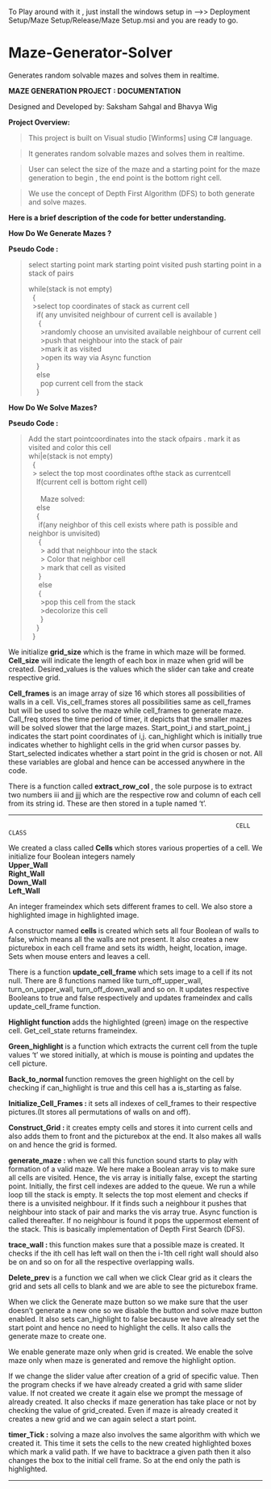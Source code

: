 To Play around with it  , just install the windows setup in -->> Deployment Setup/Maze Setup/Release/Maze Setup.msi 
and you are ready to go.

# Maze-Generator-Solver
Generates random solvable mazes and solves them in realtime.


<strong>MAZE GENERATION PROJECT : DOCUMENTATION</strong>

Designed and Developed by: Saksham Sahgal and Bhavya Wig

<strong>Project Overview:</strong>

> This project is built on Visual studio [Winforms] using C# language.

>It generates random solvable mazes and solves them in realtime.

>User can select the size of the maze and a starting point for the maze generation to begin , the end point is the bottom right cell.

>We use the concept of Depth First Algorithm (DFS) to both generate and solve mazes.


<strong>Here is a brief description of the code for better understanding.</strong>

<strong>How Do We Generate Mazes ?</strong>

<strong>Pseudo Code :</strong>

>select starting point
>mark starting point visited
>push starting point in a stack of pairs
>
>while(stack is not empty)
<br/> &nbsp;&nbsp;{
<br/>	&nbsp;&nbsp;>select top coordinates of stack as current cell
<br/>	&nbsp;&nbsp;&nbsp;&nbsp;if( any unvisited neighbour of current cell is available )
<br/>&nbsp;&nbsp;&nbsp;&nbsp;	{
<br/>	&nbsp;&nbsp;&nbsp;&nbsp;&nbsp;	>randomly choose an unvisited available neighbour of current cell
<br/>	&nbsp;&nbsp;&nbsp;&nbsp;&nbsp;	>push that neighbour into the stack of pair
<br/>	&nbsp;&nbsp;&nbsp;&nbsp;&nbsp;	>mark it as visited
<br/>	&nbsp;&nbsp;&nbsp;&nbsp;&nbsp;	>open its way via Async function
<br/>	&nbsp;&nbsp;&nbsp;&nbsp;}
<br/>	&nbsp;&nbsp;&nbsp;&nbsp;else
<br/>	&nbsp;&nbsp;&nbsp;&nbsp;&nbsp;	pop current cell from the stack
<br/>&nbsp;&nbsp;&nbsp;&nbsp;}

<strong>How Do We Solve Mazes?</strong>

<strong>Pseudo Code :</strong>

> Add the start pointcoordinates into the stack ofpairs . mark it as visited and color this cell
<br/>whi|e(stack is not empty)
<br/>&nbsp;&nbsp;{
<br/>	&nbsp;&nbsp;> select the top most coordinates ofthe stack as currentcell
<br/>	&nbsp;&nbsp;&nbsp;&nbsp;lf(current cell is bottom right cell)	
<br/>	&nbsp;&nbsp;&nbsp;&nbsp;&nbsp;	Maze solved:
<br/>	&nbsp;&nbsp;&nbsp;&nbsp;else
<br/>	&nbsp;&nbsp;&nbsp;&nbsp;{
<br/>	&nbsp;&nbsp;&nbsp;&nbsp;	if(any neighbor of this cell exists where path is possible and neighbor is unvisited)
<br/>	&nbsp;&nbsp;&nbsp;&nbsp;	{
<br/>	&nbsp;&nbsp;&nbsp;&nbsp;&nbsp;	> add that neighbour into the stack
<br/>	&nbsp;&nbsp;&nbsp;&nbsp;&nbsp;	> Color that neighbor cell
<br/>	&nbsp;&nbsp;&nbsp;&nbsp;&nbsp;	> mark that cell as visited
<br/>	&nbsp;&nbsp;&nbsp;&nbsp;	}
<br/>	&nbsp;&nbsp;&nbsp;&nbsp;	else
<br/>	&nbsp;&nbsp;&nbsp;&nbsp;	{
<br/>	&nbsp;&nbsp;&nbsp;&nbsp;&nbsp;	>pop this cell from the stack
<br/>	&nbsp;&nbsp;&nbsp;&nbsp;&nbsp;	>decolorize this cell
<br/>	&nbsp;&nbsp;&nbsp;&nbsp;&nbsp;	}
<br/>	&nbsp;&nbsp;&nbsp;&nbsp;}
<br/>&nbsp;&nbsp;}

We initialize <strong>grid_size</strong> which is the frame in which maze will be formed. <strong>Cell_size</strong> will indicate the length of each box in maze when grid will be created. Desired_values is the values which the slider can take and create respective grid.

 <strong>Cell_frames </strong> is an image array of size 16 which stores all possibilities of walls in a cell. Vis_cell_frames stores all possibilities same as cell_frames but will be used to solve the maze while cell_frames to generate maze. Call_freq stores the time period of timer, it depicts that the smaller mazes will be solved slower that the large mazes. Start_point_i and start_point_j indicates the start point coordinates of i,j. can_highlight which is initially true indicates whether to highlight cells in the grid when cursor passes by. Start_selected indicates whether a start point in the grid is chosen or not. All these variables are global and hence can be accessed anywhere in the code.

There is a function called  <strong>extract_row_col </strong>, the sole purpose is to extract two numbers iii and jjj which are the respective row and column of each cell from its string id. These are then stored in a tuple named ‘t’.

------------------------------------------------------------------------------------------------------------------------------------------------------------------------------
           
	                                                               CELL CLASS
								       
We created a class called <strong> Cells  </strong> which stores various properties of a cell. We initialize four Boolean integers namely 
 <br/><strong>Upper_Wall  </strong>
 <br/><strong>Right_Wall  </strong>
 <br/><strong>Down_Wall </strong>
 <br/><strong>Left_Wall </strong>

An integer frameindex which sets different frames to cell. We also store a highlighted image in highlighted image.

A constructor named <strong>cells </strong> is created which sets all four Boolean of walls to false, which means all the walls are not present. It also creates a new picturebox in each cell frame and sets its width, height, location, image. Sets when mouse enters and leaves a cell. 

There is a function  <strong>update_cell_frame </strong> which sets image to a cell if its not null. There are 8 functions named like turn_off_upper_wall, turn_on_upper_wall, turn_off_down_wall and so on. It updates respective Booleans to true and false respectively and updates frameindex and calls update_cell_frame function. 

 <strong>Highlight function </strong> adds the highlighted (green) image on the respective cell. Get_cell_state returns frameindex. 

 <strong> Green_highlight </strong> is a function which extracts the current cell from the tuple values ‘t’ we stored initially, at which is mouse is pointing and updates the cell picture. 

 <strong>Back_to_normal </strong> function removes the green highlight on the cell by checking if can_highlight is true and this cell has a is_starting as false.

 <strong>Initialize_Cell_Frames : </strong> it sets all indexes of cell_frames to their respective pictures.(It stores all permutations of walls on and off). 

 <strong> Construct_Grid : </strong> it creates empty cells and stores it into current cells and also adds them to front and the picturebox at the end. It also makes all walls on and hence the grid is formed.

 <strong> generate_maze :  </strong>when we call this function sound starts to play with formation of a valid maze. We here make a Boolean array vis to make sure all cells are visited. Hence, the vis array is initially false, except the starting point. Initially, the first cell indexes are added to the queue. We run a while loop till the stack is empty. It selects the top most element and checks if there is a unvisited neighbour. If it finds such a neighbour it pushes that neighbour into stack of pair and marks the vis array true. Async function is called thereafter. If no neighbour is found it pops the uppermost element of the stack. This is basically implementation of Depth First Search (DFS). 

 <strong> trace_wall : </strong> this function makes sure that a possible maze is created. It checks if the ith cell has left wall on then the i-1th cell right wall should also be on and so on for all the respective overlapping walls.

 <strong> Delete_prev  </strong> is a function we call when we click Clear grid as it clears the grid and sets all cells to blank and we are able to see the picturebox frame. 

When we click the Generate maze button so we make sure that the user doesn’t generate a new one so we disable the button and solve maze button enabled. It also sets can_highlight to false because we have already set the start point and hence no need to highlight the cells. It also calls the generate maze to create one.

We enable generate maze only when grid is created. We enable the solve maze only when maze is generated and remove the highlight option. 

If we change the slider value after creation of a grid of specific value. Then the program checks if we have already created a grid with same slider value. If not created we create it again else we prompt the message of already created. It also checks if maze generation has take place or not by checking the value of grid_created. Even if maze is already created it creates a new grid and we can again select a start point.

 <strong> timer_Tick :  </strong>  solving a maze also involves the same algorithm with which we created it. This time it sets the cells to the new created highlighted boxes which mark a valid path. If we have to backtrace a given path then it also changes the box to the initial cell frame. So at the end only the path is highlighted. 

------------------------------------------------------------------------------------------------------------------------------------------------------------------------------

